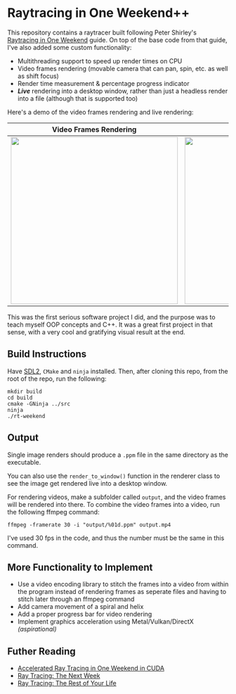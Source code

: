 # Raytracing in One Weekend++
This repository contains a raytracer built following Peter Shirley's [Raytracing in One Weekend](https://raytracing.github.io/books/RayTracingInOneWeekend.html) guide. On top of the base code from that guide, I've also added some custom functionality:

  - Multithreading support to speed up render times on CPU
  - Video frames rendering (movable camera that can pan, spin, etc. as well as shift focus)
  - Render time measurement & percentage progress indicator
  - **_Live_** rendering into a desktop window, rather than just a headless render into a file (although that is supported too)

Here's a demo of the video frames rendering and live rendering:

Video Frames Rendering            |  Live Rendering
:-------------------------:|:-------------------------:
<img src="https://user-images.githubusercontent.com/25702188/186802270-2f00752b-c3bf-47c2-a048-f107ec34be76.gif" width="380" />  |  <img src="https://user-images.githubusercontent.com/25702188/197325026-4e6093b0-48e9-4aa0-9a2b-6b7ef8e75603.gif" width="380"/>

This was the first serious software project I did, and the purpose was to teach myself OOP concepts and C++. It was a great first project in that sense, with a very cool and gratifying visual result at the end.

## Build Instructions
Have [SDL2](https://github.com/libsdl-org/SDL/releases), `CMake` and `ninja` installed. Then, after cloning this repo, from the root of the repo, run the following:
```
mkdir build
cd build
cmake -GNinja ../src
ninja
./rt-weekend
```
## Output
Single image renders should produce a `.ppm` file in the same directory as the executable.

You can also use the `render_to_window()` function in the renderer class to see the image get rendered live into a desktop window.

For rendering videos, make a subfolder called `output`, and the video frames will be rendered into there. To combine the video frames into a video, run the following ffmpeg command:
```
ffmpeg -framerate 30 -i "output/%01d.ppm" output.mp4
```
I've used 30 fps in the code, and thus the number must be the same in this command.

## More Functionality to Implement
  - Use a video encoding library to stitch the frames into a video from within the program instead of rendering frames as seperate files and having to stitch later through an ffmpeg command
  - Add camera movement of a spiral and helix
  - Add a proper progress bar for video rendering
  - Implement graphics acceleration using Metal/Vulkan/DirectX _(aspirational)_

## Futher Reading
  - [Accelerated Ray Tracing in One Weekend in CUDA](https://developer.nvidia.com/blog/accelerated-ray-tracing-cuda/)
  - [Ray Tracing: The Next Week](https://raytracing.github.io/books/RayTracingTheNextWeek.html)
  - [Ray Tracing: The Rest of Your Life](https://raytracing.github.io/books/RayTracingTheRestOfYourLife.html)